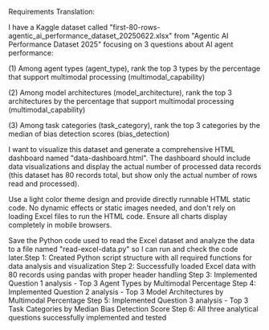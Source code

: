 Requirements Translation:

I have a Kaggle dataset called "first-80-rows-agentic_ai_performance_dataset_20250622.xlsx" from "Agentic AI Performance Dataset 2025" focusing on 3 questions about AI agent performance:

(1) Among agent types (agent_type), rank the top 3 types by the percentage that support multimodal processing (multimodal_capability)

(2) Among model architectures (model_architecture), rank the top 3 architectures by the percentage that support multimodal processing (multimodal_capability)

(3) Among task categories (task_category), rank the top 3 categories by the median of bias detection scores (bias_detection)

I want to visualize this dataset and generate a comprehensive HTML dashboard named "data-dashboard.html". The dashboard should include data visualizations and display the actual number of processed data records (this dataset has 80 records total, but show only the actual number of rows read and processed).

Use a light color theme design and provide directly runnable HTML static code. No dynamic effects or static images needed, and don't rely on loading Excel files to run the HTML code. Ensure all charts display completely in mobile browsers.

Save the Python code used to read the Excel dataset and analyze the data to a file named "read-excel-data.py" so I can run and check the code later.Step 1: Created Python script structure with all required functions for data analysis and visualization
Step 2: Successfully loaded Excel data with 80 records using pandas with proper header handling
Step 3: Implemented Question 1 analysis - Top 3 Agent Types by Multimodal Percentage
Step 4: Implemented Question 2 analysis - Top 3 Model Architectures by Multimodal Percentage
Step 5: Implemented Question 3 analysis - Top 3 Task Categories by Median Bias Detection Score
Step 6: All three analytical questions successfully implemented and tested

